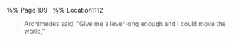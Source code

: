 %% Page 109 · %% Location1112
> Archimedes said, “Give me a lever long enough and I could move the world,” 
